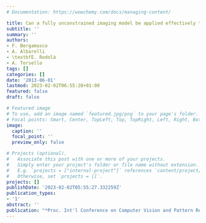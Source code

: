 ```yaml
---
# Documentation: https://wowchemy.com/docs/managing-content/

title: Can a fully unconstrained imaging model be applied effectively to central cameras?
subtitle: ''
summary: ''
authors:
- F. Bergamasco
- A. Albarelli
- \textbfE. Rodolà
- A. Torsello
tags: []
categories: []
date: '2013-06-01'
lastmod: 2023-02-02T06:55:28+01:00
featured: false
draft: false

# Featured image
# To use, add an image named `featured.jpg/png` to your page's folder.
# Focal points: Smart, Center, TopLeft, Top, TopRight, Left, Right, BottomLeft, Bottom, BottomRight.
image:
  caption: ''
  focal_point: ''
  preview_only: false

# Projects (optional).
#   Associate this post with one or more of your projects.
#   Simply enter your project's folder or file name without extension.
#   E.g. `projects = ["internal-project"]` references `content/project/deep-learning/index.md`.
#   Otherwise, set `projects = []`.
projects: []
publishDate: '2023-02-02T05:55:27.332259Z'
publication_types:
- '1'
abstract: ''
publication: "*Proc. Int'l Conference on Computer Vision and Pattern Recognition (CVPR)*"
---
```


